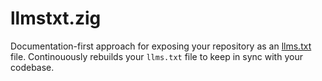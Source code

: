 # llmstxt.zig

Documentation-first approach for exposing your repository as an [llms.txt](http://llmstxt.org) file. Continouously rebuilds your `llms.txt` file to keep in sync with your codebase.
